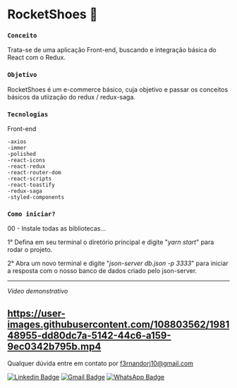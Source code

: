 # RocketShoes :floppy_disk:

### `Conceito`

Trata-se de uma aplicação Front-end, buscando e integração básica do React com o Redux.

### `Objetivo`

RocketShoes é um e-commerce básico, cuja objetivo e passar os conceitos básicos da utiização do redux / redux-saga. 

### `Tecnologias`

Front-end 
    
    -axios
    -immer    
    -polished    
    -react-icons    
    -react-redux    
    -react-router-dom    
    -react-scripts    
    -react-toastify
    -redux-saga
    -styled-components

### `Como iniciar?`

00 - Instale todas as bibliotecas...

1° Defina em seu terminal o diretório principal e digite "*yarn start*" para rodar o projeto.

2° Abra um novo terminal e digite "*json-server db.json -p 3333*" para iniciar a resposta com o nosso banco de dados criado pelo json-server.

------------------------------------------------------------------
*Video demonstrativo*

https://user-images.githubusercontent.com/108803562/198148955-dd80dc7a-5142-44c6-a159-9ec0342b795b.mp4
------------------------------------------------------------------
Qualquer dúvida entre em contato por <a href="mailto:f3rnandorj10@gmail.com?">f3rnandorj10@gmail.com</a>

[![Linkedin Badge](https://img.shields.io/badge/-LinkedIn-blue?style=flat-square&logo=Linkedin&logoColor=white&link=https://www.linkedin.com/in/fernando-henrique-6aaa28231/)](https://www.linkedin.com/in/fernando-henrique-6aaa28231/)
[![Gmail Badge](https://img.shields.io/badge/-Gmail-c14438?style=flat-square&logo=Gmail&logoColor=white&link=mailto:f3rnandorj10@gmail.com)](mailto:f3rnandorj10@gmail.com)
[![WhatsApp Badge](https://img.shields.io/badge/WhatsApp-25D366?style=flat-square&logo=whatsapp&logoColor=white)](https://wa.me/5521964121905)
